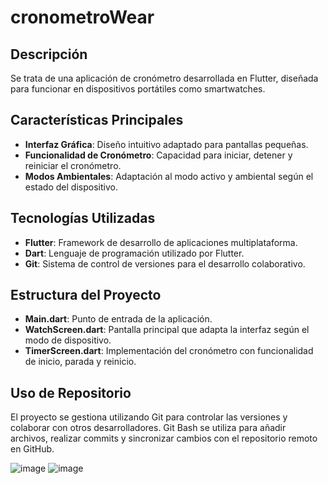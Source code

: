 # cronometroWear


## Descripción

Se trata de una aplicación de cronómetro desarrollada en Flutter, diseñada para funcionar en dispositivos portátiles como smartwatches.

## Características Principales

- **Interfaz Gráfica**: Diseño intuitivo adaptado para pantallas pequeñas.
- **Funcionalidad de Cronómetro**: Capacidad para iniciar, detener y reiniciar el cronómetro.
- **Modos Ambientales**: Adaptación al modo activo y ambiental según el estado del dispositivo.

## Tecnologías Utilizadas

- **Flutter**: Framework de desarrollo de aplicaciones multiplataforma.
- **Dart**: Lenguaje de programación utilizado por Flutter.
- **Git**: Sistema de control de versiones para el desarrollo colaborativo.

## Estructura del Proyecto

- **Main.dart**: Punto de entrada de la aplicación.
- **WatchScreen.dart**: Pantalla principal que adapta la interfaz según el modo de dispositivo.
- **TimerScreen.dart**: Implementación del cronómetro con funcionalidad de inicio, parada y reinicio.

## Uso de Repositorio

El proyecto se gestiona utilizando Git para controlar las versiones y colaborar con otros desarrolladores.
Git Bash se utiliza para añadir archivos, realizar commits y sincronizar cambios con el repositorio remoto en GitHub.

![image](https://github.com/IrvanBola/App-cronometro/assets/122304883/95fcbfd3-9b5e-4e8b-9119-46900d4b20cd)
![image](https://github.com/IrvanBola/App-cronometro/assets/122304883/7c0cded0-131c-421e-8130-cc0170d940b4)



